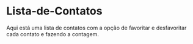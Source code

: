 # Lista-de-Contatos
Aqui está uma lista de contatos com a opção de favoritar e desfavoritar cada contato e fazendo a contagem.
